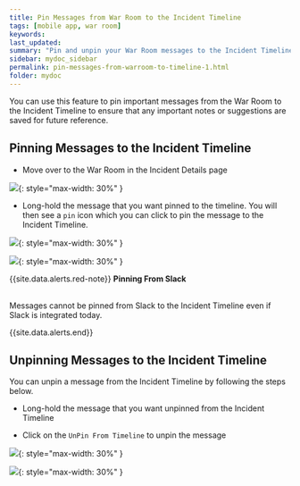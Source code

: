 ```yaml
---
title: Pin Messages from War Room to the Incident Timeline
tags: [mobile app, war room]
keywords: 
last_updated: 
summary: "Pin and unpin your War Room messages to the Incident Timeline."
sidebar: mydoc_sidebar
permalink: pin-messages-from-warroom-to-timeline-1.html
folder: mydoc
---
```


You can use this feature to pin important messages from the War Room to the Incident Timeline to ensure that any important notes or suggestions are saved for future reference. 


## Pinning Messages to the Incident Timeline 

- Move over to the War Room in the Incident Details page

![](images/timeline_mobile_1.jpg){: style="max-width: 30%" }

-  Long-hold the message that you want pinned to the timeline. You will then see a `pin` icon which you can click to pin the message to the Incident Timeline. 

![](images/timeline_mobile_2.jpg){: style="max-width: 30%" }

![](images/timeline_mobile_3.jpg){: style="max-width: 30%" }

{{site.data.alerts.red-note}}
<b>Pinning From Slack</b>
<br/><br/><p>Messages cannot be pinned from Slack to the Incident Timeline even if Slack is integrated today.</p>
{{site.data.alerts.end}}

## Unpinning Messages to the Incident Timeline 

You can unpin a message from the Incident Timeline by following the steps below. 

- Long-hold the message that you want unpinned from the Incident Timeline

- Click on the `UnPin From Timeline` to unpin the message

![](images/timeline_mobile_4.jpg){: style="max-width: 30%" }

![](images/timeline_mobile_5.jpg){: style="max-width: 30%" }